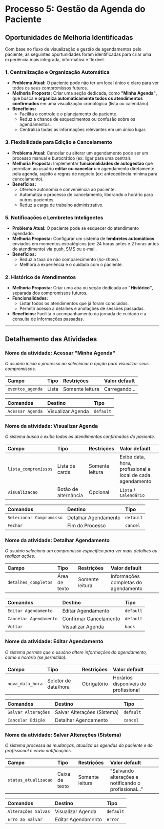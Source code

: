 # Processo 5: Gestão da Agenda do Paciente

## Oportunidades de Melhoria Identificadas

Com base no fluxo de visualização e gestão de agendamentos pelo paciente, as seguintes oportunidades foram identificadas para criar uma experiência mais integrada, informativa e flexível.

### 1. Centralização e Organização Automática
- **Problema Atual:** O paciente pode não ter um local único e claro para ver todos os seus compromissos futuros.
- **Melhoria Proposta:** Criar uma seção dedicada, como **"Minha Agenda"**, que busca e **organiza automaticamente todos os atendimentos confirmados** em uma visualização cronológica (lista ou calendário).
- **Benefícios:**
  - Facilita o controle e o planejamento do paciente.
  - Reduz a chance de esquecimentos ou confusão sobre os agendamentos.
  - Centraliza todas as informações relevantes em um único lugar.

### 3. Flexibilidade para Edição e Cancelamento
- **Problema Atual:** Cancelar ou alterar um agendamento pode ser um processo manual e burocrático (ex: ligar para uma central).
- **Melhoria Proposta:** Implementar **funcionalidades de autogestão** que permitam ao usuário **editar ou cancelar** um agendamento diretamente pela agenda, sujeito a regras de negócio (ex: antecedência mínima para cancelamento).
- **Benefícios:**
  - Oferece autonomia e conveniência ao paciente.
  - Automatiza o processo de cancelamento, liberando o horário para outros pacientes.
  - Reduz a carga de trabalho administrativo.

### 5. Notificações e Lembretes Inteligentes
- **Problema Atual:** O paciente pode se esquecer do atendimento agendado.
- **Melhoria Proposta:** Configurar um sistema de **lembretes automáticos** enviados em momentos estratégicos (ex: 24 horas antes e 2 horas antes do atendimento) via push, SMS ou e-mail.
- **Benefícios:**
  - Reduz a taxa de não comparecimento (*no-show*).
  - Melhora a experiência e o cuidado com o paciente.

### 2. Histórico de Atendimentos
- **Melhoria Proposta:** Criar uma aba ou seção dedicada ao **"Histórico"**, separada dos compromissos futuros.
- **Funcionalidades:**
  - Listar todos os atendimentos que já foram concluídos.
  - Permitir acesso a detalhes e anotações de sessões passadas.
- **Benefícios:** Facilita o acompanhamento da jornada de cuidado e a consulta de informações passadas.

---

## Detalhamento das Atividades

### Nome da atividade: Acessar "Minha Agenda"
*O usuário inicia o processo ao selecionar a opção para visualizar seus compromissos.*

| Campo | Tipo | Restrições | Valor default |
| :--- | :--- | :--- | :--- |
| `eventos_agenda` | Lista | Somente leitura | Carregando... |

| Comandos | Destino | Tipo |
| :--- | :--- | :--- |
| `Acessar Agenda` | Visualizar Agenda | `default` |

### Nome da atividade: Visualizar Agenda
*O sistema busca e exibe todos os atendimentos confirmados do paciente.*

| Campo | Tipo | Restrições | Valor default |
| :--- | :--- | :--- | :--- |
| `lista_compromissos` | Lista de cards | Somente leitura | Exibe data, hora, profissional e local de cada agendamento |
| `visualizacao` | Botão de alternância | Opcional | `Lista` / `Calendário` |

| Comandos | Destino | Tipo |
| :--- | :--- | :--- |
| `Selecionar Compromisso` | Detalhar Agendamento | `default` |
| `Fechar` | Fim do Processo | `cancel` |

### Nome da atividade: Detalhar Agendamento
*O usuário seleciona um compromisso específico para ver mais detalhes ou realizar ações.*

| Campo | Tipo | Restrições | Valor default |
| :--- | :--- | :--- | :--- |
| `detalhes_completos` | Área de texto | Somente leitura | Informações completas do agendamento |

| Comandos | Destino | Tipo |
| :--- | :--- | :--- |
| `Editar Agendamento` | Editar Agendamento | `default` |
| `Cancelar Agendamento` | Confirmar Cancelamento | `default` |
| `Voltar` | Visualizar Agenda | `back` |

### Nome da atividade: Editar Agendamento
*O sistema permite que o usuário altere informações do agendamento, como o horário (se permitido).*

| Campo | Tipo | Restrições | Valor default |
| :--- | :--- | :--- | :--- |
| `nova_data_hora` | Seletor de data/hora | Obrigatório | Horários disponíveis do profissional |

| Comandos | Destino | Tipo |
| :--- | :--- | :--- |
| `Salvar Alterações` | Salvar Alterações (Sistema) | `default` |
| `Cancelar Edição` | Detalhar Agendamento | `cancel` |

### Nome da atividade: Salvar Alterações (Sistema)
*O sistema processa as mudanças, atualiza as agendas do paciente e do profissional e envia notificações.*

| Campo | Tipo | Restrições | Valor default |
| :--- | :--- | :--- | :--- |
| `status_atualizacao` | Caixa de texto | Somente leitura | "Salvando alterações e notificando o profissional..." |

| Comandos | Destino | Tipo |
| :--- | :--- | :--- |
| `Alterações Salvas` | Visualizar Agenda | `default` |
| `Erro ao Salvar` | Editar Agendamento | `error` |

